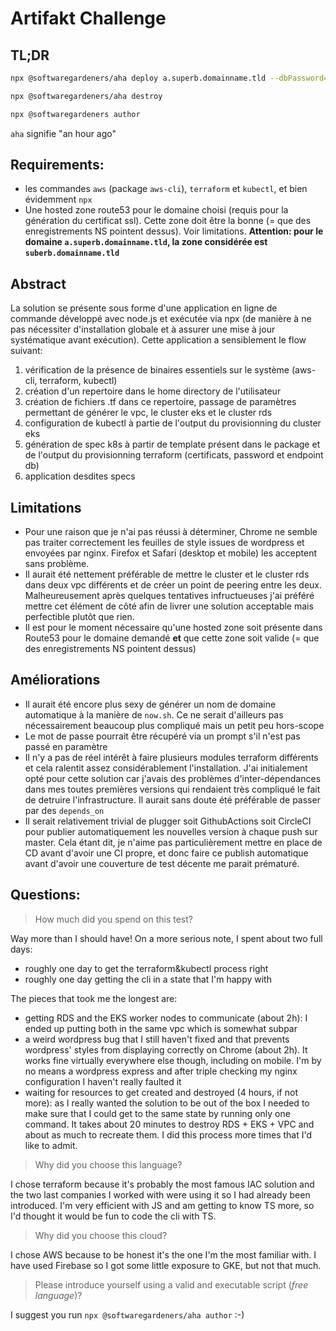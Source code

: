 # Artifakt Challenge

## TL;DR

```bash
npx @softwaregardeners/aha deploy a.superb.domainname.tld --dbPassword=<a secure db password>
```

```bash
npx @softwaregardeners/aha destroy
```

```bash
npx @softwaregardeners author
```

`aha` signifie "an hour ago"

## Requirements:

- les commandes `aws` (package `aws-cli`), `terraform` et `kubectl`, et bien évidemment `npx`
- Une hosted zone route53 pour le domaine choisi (requis pour la génération du certificat ssl). Cette zone doit être la bonne (= que des enregistrements NS pointent dessus). Voir limitations. **Attention: pour le domaine `a.superb.domainname.tld`, la zone considérée est `suberb.domainname.tld`**

## Abstract

La solution se présente sous forme d'une application en ligne de commande développé avec node.js et exécutée via npx (de manière à ne pas nécessiter d'installation globale et à assurer une mise à jour systématique avant exécution).
Cette application a sensiblement le flow suivant:

1. vérification de la présence de binaires essentiels sur le système (aws-cli, terraform, kubectl)
2. création d'un repertoire dans le home directory de l'utilisateur
3. création de fichiers .tf dans ce repertoire, passage de paramètres permettant de générer le vpc, le cluster eks et le cluster rds
4. configuration de kubectl à partie de l'output du provisionning du cluster eks
5. génération de spec k8s à partir de template présent dans le package et de l'output du provisionning terraform (certificats, password et endpoint db)
6. application desdites specs

## Limitations

- Pour une raison que je n'ai pas réussi à déterminer, Chrome ne semble pas traiter correctement les feuilles de style issues de wordpress et envoyées par nginx. Firefox et Safari (desktop et mobile) les acceptent sans problème.
- Il aurait été nettement préférable de mettre le cluster et le cluster rds dans deux vpc différents et de créer un point de peering entre les deux. Malheureusement après quelques tentatives infructueuses j'ai préféré mettre cet élément de côté afin de livrer une solution acceptable mais perfectible plutôt que rien.
- Il est pour le moment nécessaire qu'une hosted zone soit présente dans Route53 pour le domaine demandé **et** que cette zone soit valide (= que des enregistrements NS pointent dessus)

## Améliorations

- Il aurait été encore plus sexy de générer un nom de domaine automatique à la manière de `now.sh`. Ce ne serait d'ailleurs pas nécessairement beaucoup plus compliqué mais un petit peu hors-scope
- Le mot de passe pourrait être récupéré via un prompt s'il n'est pas passé en paramètre
- Il n'y a pas de réel intérêt à faire plusieurs modules terraform différents et cela ralentit assez considérablement l'installation. J'ai initialement opté pour cette solution car j'avais des problèmes d'inter-dépendances dans mes toutes premières versions qui rendaient très compliqué le fait de detruire l'infrastructure. Il aurait sans doute été préférable de passer par des `depends_on`
- Il serait relativement trivial de plugger soit GithubActions soit CircleCI pour publier automatiquement les nouvelles version à chaque push sur master. Cela étant dit, je n'aime pas particulièrement mettre en place de CD avant d'avoir une CI propre, et donc faire ce publish automatique avant d'avoir une couverture de test décente me parait prématuré.

## Questions:

> How much did you spend on this test?

Way more than I should have!
On a more serious note, I spent about two full days:

- roughly one day to get the terraform&kubectl process right
- roughly one day getting the cli in a state that I'm happy with

The pieces that took me the longest are:

- getting RDS and the EKS worker nodes to communicate (about 2h): I ended up putting both in the same vpc which is somewhat subpar
- a weird wordpress bug that I still haven't fixed and that prevents wordpress' styles from displaying correctly on Chrome (about 2h). It works fine virtually everywhere else though, including on mobile. I'm by no means a wordpress express and after triple checking my nginx configuration I haven't really faulted it
- waiting for resources to get created and destroyed (4 hours, if not more): as I really wanted the solution to be out of the box I needed to make sure that I could get to the same state by running only one command. It takes about 20 minutes to destroy RDS + EKS + VPC and about as much to recreate them. I did this process more times that I'd like to admit.

> Why did you choose this language?

I chose terraform because it's probably the most famous IAC solution and the two last companies I worked with were using it so I had already been introduced.
I'm very efficient with JS and am getting to know TS more, so I'd thought it would be fun to code the cli with TS.

> Why did you choose this cloud?

I chose AWS because to be honest it's the one I'm the most familiar with. I have used Firebase so I got some little exposure to GKE, but not that much.

> Please introduce yourself using a valid and executable script (_free language_)?

I suggest you run `npx @softwaregardeners/aha author` :-)
